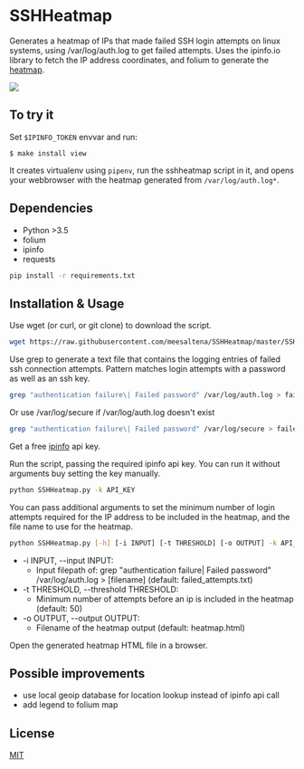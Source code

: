 # SSHHeatmap
Generates a heatmap of IPs that made failed SSH login attempts on linux systems, using /var/log/auth.log to get failed attempts. Uses the ipinfo.io library to fetch the IP address coordinates, and folium to generate the [heatmap](https://xkcd.com/1138/).

<img src="https://i.imgur.com/ZNoACD0.png"></img>

## To try it

Set `$IPINFO_TOKEN` envvar and run:

    $ make install view

It creates virtualenv using `pipenv`, run the sshheatmap script in it,
and opens your webbrowser with the heatmap generated from
`/var/log/auth.log*`.

## Dependencies
- Python >3.5
- folium
- ipinfo
- requests

```bash
pip install -r requirements.txt
````


## Installation & Usage

Use wget (or curl, or git clone) to download the script.
```bash
wget https://raw.githubusercontent.com/meesaltena/SSHHeatmap/master/SSHHeatmap.py
```

Use grep to generate a text file that contains the logging entries of failed ssh connection attempts. Pattern matches login attempts with a password as well as an ssh key.
```bash
grep "authentication failure\| Failed password" /var/log/auth.log > failed_attempts.txt
```
Or use /var/log/secure if /var/log/auth.log doesn't exist
```bash
grep "authentication failure\| Failed password" /var/log/secure > failed_attempts.txt
```
Get a free [ipinfo](https://ipinfo.io/) api key.

Run the script, passing the required ipinfo api key. You can run it without arguments buy setting the key manually.

```bash
python SSHHeatmap.py -k API_KEY
```


You can pass additional arguments to set the minimum number of login attempts required for the IP address to be included in the heatmap, and the file name to use for the heatmap.


```bash
python SSHHeatmap.py [-h] [-i INPUT] [-t THRESHOLD] [-o OUTPUT] -k API_KEY
```
 
- -i INPUT, --input INPUT: 
  - Input filepath of: grep "authentication failure\| Failed password" /var/log/auth.log > [filename] (default: failed_attempts.txt)
- -t THRESHOLD, --threshold THRESHOLD:
  - Minimum number of attempts before an ip is included in the heatmap (default: 50)
- -o OUTPUT, --output OUTPUT:
  - Filename of the heatmap output (default: heatmap.html)

Open the generated heatmap HTML file in a browser.

## Possible improvements
- use local geoip database for location lookup instead of ipinfo api call
- add legend to folium map

## License
[MIT](https://choosealicense.com/licenses/mit/)
